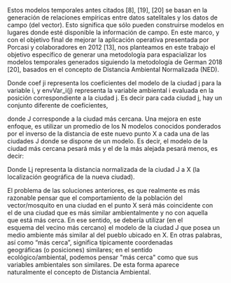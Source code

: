 Estos modelos temporales antes citados [8], [19], [20] se
basan en la generación de relaciones empíricas entre datos
satelitales y los datos de campo (del vector). Esto significa
que sólo pueden construirse modelos en lugares donde esté
disponible la información de campo. En este marco, y con
el objetivo final de mejorar la aplicación operativa
presentada por Porcasi y colaboradores en 2012 [13], nos
planteamos en este trabajo el objetivo específico de generar
una metodología para espacializar los modelos temporales
generados siguiendo la metodología de German 2018 [20],
basados en el concepto de Distancia Ambiental
Normalizada (NED).




Donde coef ji representa los coeficientes del modelo de la
ciudad j para la variable i, y envVar_i(j) representa la
variable ambiental i evaluada en la posición correspondiente
a la ciudad j. Es decir para cada ciudad j, hay un conjunto
diferente de coeficientes,



donde J corresponde a la ciudad más cercana. Una mejora
en este enfoque, es utilizar un promedio de los N modelos
conocidos ponderados por el inverso de la distancia de este
nuevo punto X a cada una de las ciudades J donde se
dispone de un modelo. Es decir, el modelo de la ciudad más
cercana pesará más y el de la más alejada pesará menos, es
decir:




Donde Lj representa la distancia normalizada de la ciudad J
a X (la localización geográfica de la nueva ciudad).






El problema de las soluciones anteriores, es que realmente es más
razonable pensar que el comportamiento de la población del  
vector/mosquito en una ciudad en el punto X será más coincidente con  
el de una ciudad que es más similar ambientalmente y no con aquella  
que está más cerca. En ese sentido, se debería utilizar (en el  
esquema del vecino más cercano) el modelo de la ciudad J que posea un
medio ambiente más similar al del pueblo ubicado en X. En otras
palabras, así como “más cerca”, significa típicamente coordenadas  
geográficas (o posiciones) similares; en el sentido  
ecológico/ambiental, podemos pensar "más cerca" como que sus  
variables ambientales son similares. De esta forma  aparece  
naturalmente  el  concepto de Distancia Ambiental.

